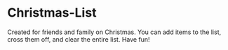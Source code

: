 # Christmas-List
Created for friends and family on Christmas.
You can add items to the list, cross them off, and clear the entire list. Have fun!
